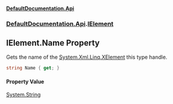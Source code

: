 #### [DefaultDocumentation\.Api](../../../index.md 'index')
### [DefaultDocumentation\.Api](../../../index.md#DefaultDocumentation.Api 'DefaultDocumentation\.Api').[IElement](index.md 'DefaultDocumentation\.Api\.IElement')

## IElement\.Name Property

Gets the name of the [System\.Xml\.Linq\.XElement](https://docs.microsoft.com/en-us/dotnet/api/System.Xml.Linq.XElement 'System\.Xml\.Linq\.XElement') this type handle\.

```csharp
string Name { get; }
```

#### Property Value
[System\.String](https://docs.microsoft.com/en-us/dotnet/api/System.String 'System\.String')